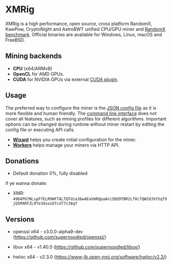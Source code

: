# XMRig

XMRig is a high performance, open source, cross platform RandomX, KawPow, CryptoNight and AstroBWT unified CPU/GPU miner and [RandomX benchmark](https://xmrig.com/benchmark). Official binaries are available for Windows, Linux, macOS and FreeBSD.

## Mining backends
- **CPU** (x64/ARMv8)
- **OpenCL** for AMD GPUs.
- **CUDA** for NVIDIA GPUs via external [CUDA plugin](https://github.com/xmrig/xmrig-cuda).

## Usage
The preferred way to configure the miner is the [JSON config file](src/config.json) as it is more flexible and human friendly. The [command line interface](https://xmrig.com/docs/miner/command-line-options) does not cover all features, such as mining profiles for different algorithms. Important options can be changed during runtime without miner restart by editing the config file or executing API calls.

* **[Wizard](https://xmrig.com/wizard)** helps you create initial configuration for the miner.
* **[Workers](http://workers.xmrig.info)** helps manage your miners via HTTP API.

## Donations
* Default donation 0%, fully disabled

if ye wanna donate:
* XMR: `49D4P67NLspFfELR9WFTALTQTdza36wAEaVmRQpaAniSDQ9TBR2Lf8cTQWZdJbY5qf9jQ5M4RFZL9Te3dsoi6Tcd77c38qf`

## Versions
* openssl x64 - v3.0.0-alpha9-dev
(https://github.com/supernoodled/openssl/)

* libuv x64 - v1.40.0
(https://github.com/supernoodled/libuv/)

* hwloc x64 - v2.3.0
(https://www-lb.open-mpi.org/software/hwloc/v2.3/)

